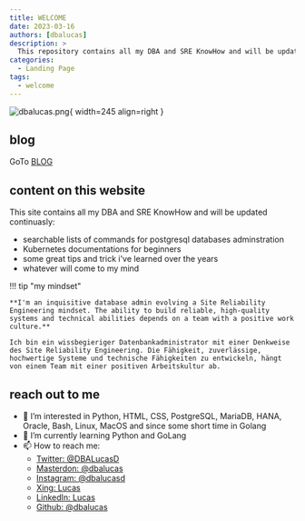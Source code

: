 ```yaml
---
title: WELCOME
date: 2023-03-16
authors: [dbalucas]
description: >
  This repository contains all my DBA and SRE KnowHow and will be updated continuasly. A searchable list of commands for administrating a databases and other required tools.
categories:
  - Landing Page
tags:
  - welcome
---
```


![dbalucas.png](https://avatars.githubusercontent.com/u/48513436?v=4){ width=245 align=right }

## blog

GoTo [BLOG](blog/index.md)

## content on this website

This site contains all my DBA and SRE KnowHow and will be updated continuasly:
-  searchable lists of commands for postgresql databases adminstration 
-  Kubernetes documentations for beginners
-  some great tips and trick i've learned over the years
-  whatever will come to my mind

!!! tip "my mindset"

    **I'm an inquisitive database admin evolving a Site Reliability Engineering mindset. The ability to build reliable, high-quality systems and technical abilities depends on a team with a positive work culture.**

    Ich bin ein wissbegieriger Datenbankadministrator mit einer Denkweise des Site Reliability Engineering. Die Fähigkeit, zuverlässige, hochwertige Systeme und technische Fähigkeiten zu entwickeln, hängt von einem Team mit einer positiven Arbeitskultur ab.

## reach out to me

- 👀 I’m interested in Python, HTML, CSS, PostgreSQL, MariaDB, HANA, Oracle, Bash, Linux, MacOS and since some short time in Golang
- 🌱 I’m currently learning Python and GoLang
- 📫 How to reach me:
  - [Twitter: @DBALucasD](https://twitter.com/DBALucasD)
  - [Masterdon: @dbalucas](https://mastodon.social/@dbalucas)
  - [Instagram: @dbalucasd](https://instagram.com/dbalucasd)
  - [Xing: Lucas](https://www.xing.com/profile/Lucas_Duerksen)
  - [LinkedIn: Lucas](https://www.linkedin.com/in/lucas-dürksen)
  - [Github: @dbalucas](http://github.com/dbalucas)
